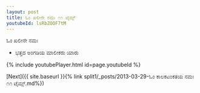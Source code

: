 ```yaml
---
layout: post
title: ಓಂ ಖಲೀನೇ ನಮಃ ೧೧ ಟೈಮ್ಸ್
youtubeId: lsRbZOOF7tM
---
```

 
 
 ಓಂ ಖಲೀನೇ ನಮಃ  
 
 -  ಭತ್ತದ ಅಂಗಡಿಯ ಮಾಲೀಕರು ಯಾರು 
 
  
 
  
 
 
 
 
 
 


{% include youtubePlayer.html id=page.youtubeId %}
 
[Next]({{ site.baseurl }}{% link  split1/_posts/2013-03-29-ಓಂ ಕಾಲಕಟಂಕತಯ ನಮಃ ೧೧ ಟೈಮ್ಸ್.md%})
 
